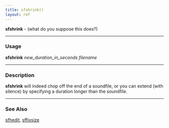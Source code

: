 ```yaml
---
title: sfshrink()
layout: ref
---
```


**sfshrink** - (what do you suppose this does?)

-----

### Usage

**sfshrink** *new\_duration\_in\_seconds filename*

-----

### Description

**sfshrink** will indeed chop off the end of a soundfile, or you can
extend (with silence) by specifying a duration longer than the
soundfile.

-----

### See Also

[sfhedit](sfhedit.html), [sffixsize](sffixsize.html)
